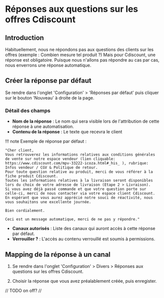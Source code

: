 # Réponses aux questions sur les offres Cdiscount

## Introduction

Habituellement, nous ne répondons pas aux questions des clients sur les offres (exemple : Combien mesure tel produit ?) Mais pour Cdiscount, une réponse est obligatoire. Puisque nous n'allons pas répondre au cas par cas, nous enverrons une réponse automatique.  

## Créer la réponse par défaut

Se rendre dans l'onglet 'Configuration' > 'Réponses par défaut' puis cliquer sur le bouton 'Nouveau' à droite de la page.

### Détail des champs

- **Nom de la réponse** : Le nom qui sera visible lors de l'attribution de cette réponse à une automatisation.
- **Contenu de la réponse** : Le texte que recevra le client

!!! note
    Exemple de réponse par défaut :

    "Cher client,
    Vous retrouverez les informations relatives aux conditions générales de vente sur notre espace vendeur (lien cliquable: https://www.cdiscount.com/mpv-33222-icoza.html#_his_ ), rubrique: Infos vendeur / CGV & Politique de retour.
    Pour toute question relative au produit, merci de vous référer à la fiche produit Cdiscount.
    Toutes les informations relatives à la livraison seront disponibles lors du choix de votre adresse de livraison (Etape 2 > Livraison).
    Si vous avez déjà passé commande et que votre question porte sur celle-ci, merci de nous contacter via votre espace client Cdiscount.
    En espérant que vous aurez apprécié notre souci de réactivité, nous vous souhaitons une excellente journée.

    Bien cordialement.

    Ceci est un message automatique, merci de ne pas y répondre."

- **Canaux autorisés** : Liste des canaux qui auront accès à cette réponse par défaut. 
- **Verrouiller ?** : L'accès au contenu verrouillé est soumis à permissions.

## Mapping de la réponse à un canal

1. Se rendre dans l'onglet 'Configuration' > Divers > Réponses aux questions sur les offres Cdiscount.

2. Choisir la réponse que vous avez préalablement créée, puis enregister.

 // TODO on off? //
